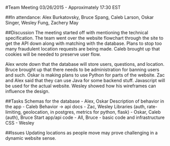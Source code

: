 #Team Meeting 03/26/2015 - Approximately 17:30 EST

##In attendance:
Alex Burkatovsky, Bruce Spang, Caleb Larson, Oskar Singer, Wesley Fung, Zachery May

##Discussion
The meeting started off with mentioning the technical specification. The team went over the website flowchart through the site to get the API down along with matching with the database. Plans to stop too many fraudulent location requests are being made. Caleb brought up that cookies will be needed to preserve user flow.

Alex wrote down that the database will store users, questions, and location. Bruce brought up that there needs to be administration for banning users and such. Oskar is making plans to use Python for parts of the website. Zac and Alex said that they can use Java for some backend stuff. Javascript will be used for the actual website. Wesley showed how his wireframes can influence the design.

##Tasks
Schemas for the database - Alex, Oskar
Description of behavior in the app - Caleb
Behavior -> api docs - Zac, Wesley
Libraries (auth, rate-limiting, geolocation, in postgres, metrics for python, flask) - Oskar, Caleb (auth), Bruce
Start app/api code - All, Bruce - basic code and infrastructure
CSS - Wesley


##Issues
Updating locations as people move may prove challenging in a dynamic website sense.
